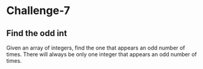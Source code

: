 # Challenge-7

## Find the odd int
Given an array of integers, find the one that appears an odd number of times.
There will always be only one integer that appears an odd number of times.
